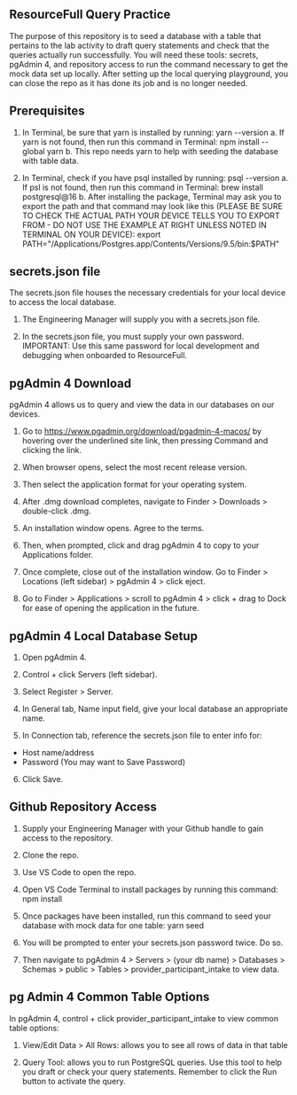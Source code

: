 ## ResourceFull Query Practice

The purpose of this repository is to seed a database with a table that pertains to the lab activity to draft query statements and check that the queries actually run successfully. You will need these tools: secrets, pgAdmin 4, and repository access to run the command necessary to get the mock data set up locally. After setting up the local querying playground, you can close the repo as it has done its job and is no longer needed.

## Prerequisites

1. In Terminal, be sure that yarn is installed by running: yarn --version
   a. If yarn is not found, then run this command in Terminal: npm install --global yarn
   b. This repo needs yarn to help with seeding the database with table data.

2. In Terminal, check if you have psql installed by running: psql --version
   a. If psl is not found, then run this command in Terminal: brew install postgresql@16
   b. After installing the package, Terminal may ask you to export the path and that command may look like this (PLEASE BE SURE TO CHECK THE ACTUAL PATH YOUR DEVICE TELLS YOU TO EXPORT FROM - DO NOT USE THE EXAMPLE AT RIGHT UNLESS NOTED IN TERMINAL ON YOUR DEVICE): export PATH="/Applications/Postgres.app/Contents/Versions/9.5/bin:$PATH"

## secrets.json file

The secrets.json file houses the necessary credentials for your local device to access the local database.

1. The Engineering Manager will supply you with a secrets.json file.

2. In the secrets.json file, you must supply your own password. IMPORTANT: Use this same password for local development and debugging when onboarded to ResourceFull.

## pgAdmin 4 Download

pgAdmin 4 allows us to query and view the data in our databases on our devices.

1. Go to https://www.pgadmin.org/download/pgadmin-4-macos/ by hovering over the underlined site link, then pressing Command and clicking the link.

2. When browser opens, select the most recent release version.

3. Then select the application format for your operating system.

4. After .dmg download completes, navigate to Finder > Downloads > double-click .dmg.

5. An installation window opens. Agree to the terms.

6. Then, when prompted, click and drag pgAdmin 4 to copy to your Applications folder.

7. Once complete, close out of the installation window. Go to Finder > Locations (left sidebar) > pgAdmin 4 > click eject.

8. Go to Finder > Applications > scroll to pgAdmin 4 > click + drag to Dock for ease of opening the application in the future.

## pgAdmin 4 Local Database Setup

1. Open pgAdmin 4.

2. Control + click Servers (left sidebar).

3. Select Register > Server.

4. In General tab, Name input field, give your local database an appropriate name.

5. In Connection tab, reference the secrets.json file to enter info for:

- Host name/address
- Password
  (You may want to Save Password)

6. Click Save.

## Github Repository Access

1. Supply your Engineering Manager with your Github handle to gain access to the repository.

2. Clone the repo.

3. Use VS Code to open the repo.

4. Open VS Code Terminal to install packages by running this command: npm install

5. Once packages have been installed, run this command to seed your database with mock data for one table: yarn seed

6. You will be prompted to enter your secrets.json password twice. Do so.

7. Then navigate to pgAdmin 4 > Servers > (your db name) > Databases > Schemas > public > Tables > provider_participant_intake to view data.

## pg Admin 4 Common Table Options

In pgAdmin 4, control + click provider_participant_intake to view common table options:

1. View/Edit Data > All Rows: allows you to see all rows of data in that table

2. Query Tool: allows you to run PostgreSQL queries. Use this tool to help you draft or check your query statements. Remember to click the Run button to activate the query.
